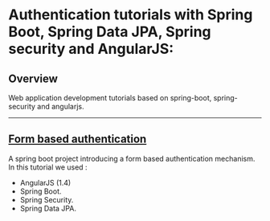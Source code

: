 # Authentication tutorials with Spring Boot, Spring Data JPA, Spring security and AngularJS:
## Overview
Web application development tutorials based on spring-boot, spring-security and angularjs.

---
## [Form based authentication](https://github.com/anaili/spring-angularjs-tutorials/tree/master/SpringSecurityFormLogin)
A spring boot project introducing a form based authentication mechanism. In this tutorial we used :
* AngularJS (1.4)
* Spring Boot.
* Spring Security.
* Spring Data JPA.


